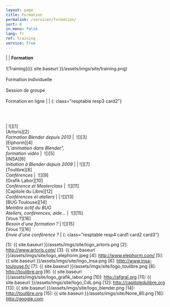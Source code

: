 ```yaml
---
layout: page
title: Formation
permalink: /services/formation/
sort: 0
in_menu: false
lang: fr
ref: training
service: True
---
```


| | __Formation__ <br/><br/>![Training]({{ site.baseurl }}/assets/imgs/site/training.png)<br/><br/>Formation Individuelle<br/><br/>Session de groupe<br/><br/>Formation en ligne | |
{: class="resptable resp3 card2"}

<br/>
<br/>

| ![][1]<br/>[Artoris][2]<br/>_Formation Blender depuis 2013_ |  ![][3]<br/>[Elphorm][4]<br/>_"L'animation dans Blender", <br/>formation vidéo_  |  ![][5]<br/>[INSA][6]<br/>_Initiation à Blender depuis 2009_ |
| ![][7]<br/>[Toulibre][8]<br/>_Conférences_ |  ![][9]<br/>[Grafik Labor][10]<br/>_Conférence et Masterclass_  |  ![][11]<br/>[Capitole du Libre][12]<br/>_Conférences et ateliers_ |
| ![][13]<br/>[BUG Toulouse][14]<br/>_Membre actif du BUG<br/>Ateliers, conférences, aide..._ |  ![][15]<br/>[Vous ?][16]<br/>_Besoin d'une formation ?_  | ![][15]<br/>[Vous ?][16]<br/>_Envie d'une conférence ?_ |
{: class="resptable resp4 card1 card2 card3"}


[1]: {{ site.baseurl }}/assets/imgs/site/logo_artoris.png
[2]: http://www.artoris.com/
[3]: {{ site.baseurl }}/assets/imgs/site/logo_elephorm.jpeg
[4]: http://www.elephorm.com/
[5]: {{ site.baseurl }}/assets/imgs/site/logo_insa.png
[6]: http://www.insa-toulouse.fr/
[7]: {{ site.baseurl }}/assets/imgs/site/logo_toulibre.png
[8]: http://toulibre.org
[9]: {{ site.baseurl }}/assets/imgs/site/logo_grafik_labor.png
[10]: http://afgral.org
[11]: {{ site.baseurl }}/assets/imgs/site/logo_CdL.png
[12]: http://capitoledulibre.org
[13]: {{ site.baseurl }}/assets/imgs/site/logo_blender.png
[14]: http://toulibre.org
[15]: {{ site.baseurl }}/assets/imgs/site/None_80.png
[16]: http://google.com

